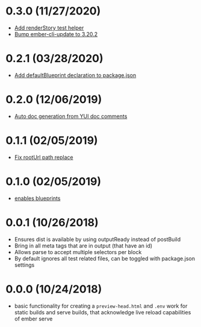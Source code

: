 # 0.3.0 (11/27/2020)

- [Add renderStory test helper](https://github.com/storybookjs/ember-cli-storybook/pull/51)
- [Bump ember-cli-update to 3.20.2](https://github.com/storybookjs/ember-cli-storybook/pull/50)

# 0.2.1 (03/28/2020)

- [Add defaultBlueprint declaration to package.json](https://github.com/storybookjs/ember-cli-storybook/pull/27)

# 0.2.0 (12/06/2019)

- [Auto doc generation from YUI doc comments](https://github.com/storybookjs/ember-cli-storybook/pull/24)

# 0.1.1 (02/05/2019)

- [Fix rootUrl path replace](https://github.com/storybookjs/ember-cli-storybook/pull/13)

# 0.1.0 (02/05/2019)

- [enables blueprints](https://github.com/storybooks/ember-cli-storybook/pull/3)

# 0.0.1 (10/26/2018)

- Ensures dist is available by using outputReady instead of postBuild
- Bring in all meta tags that are in output (that have an id)
- Allows parse to accept multiple selectors per block
- By default ignores all test related files, can be toggled with package.json settings

# 0.0.0 (10/24/2018)

- basic functionality for creating a `preview-head.html` and `.env` work for static builds and serve builds, that acknowledge live reload capabilities of ember serve
